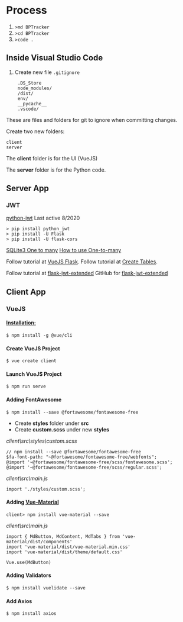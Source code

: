 # Process
1. `>md BPTracker`
2. `>cd BPTracker`
3. `>code .`

## Inside Visual Studio Code
1. Create new file `.gitignore`

        .DS_Store
        node_modules/
        /dist/
        env/
        __pycache__
        .vscode/

These are files and folders for git to ignore when committing changes.

Create two new folders:

    client
    server

The **client** folder is for the UI (VueJS)

The **server** folder is for the Python code.

## Server App
### JWT

[python-jwt](https://github.com/davedoesdev/python-jwt) Last active 8/2020


    > pip install python_jwt
    > pip install -U Flask 
    > pip install -U flask-cors


[SQLite3 One to many](https://www.digitalocean.com/community/tutorials/how-to-use-one-to-many-database-relationships-with-flask-and-sqlite)
[How to use One-to-many](https://www.digitalocean.com/community/tutorials/how-to-use-one-to-many-database-relationships-with-flask-and-sqlite)

Follow tutorial at [VueJS Flask](https://stackabuse.com/single-page-apps-with-vue-js-and-flask-jwt-authentication/).
Follow tutorial at [Create Tables](https://www.sqlitetutorial.net/sqlite-python/create-tables/).

Follow tutorial at [flask-jwt-extended](https://flask-jwt-extended.readthedocs.io/en/stable/)
GitHub for [flask-jwt-extended](https://github.com/vimalloc/flask-jwt-extended/tree/1fec4dc22fe97fd3bf579548079543a8c0b61e3e)

## Client App
### VueJS

#### [Installation:](https://cli.vuejs.org/guide/installation.html)

    $ npm install -g @vue/cli

#### Create VueJS Project

    $ vue create client

#### Launch VueJS Project

    $ npm run serve

#### Adding FontAwesome

    $ npm install --save @fortawesome/fontawesome-free

* Create **styles** folder under **src**
* Create **custom.scss** under new **styles**

*client\src\styles\custom.scss*

    // npm install --save @fortawesome/fontawesome-free
    $fa-font-path: "~@fortawesome/fontawesome-free/webfonts";
    @import '~@fortawesome/fontawesome-free/scss/fontawesome.scss';
    @import '~@fortawesome/fontawesome-free/scss/regular.scss';

*client\src\main.js*

    import './styles/custom.scss';

#### Adding [Vue-Material](https://vuematerial.io/)

    client> npm install vue-material --save

*client\src\main.js*

    import { MdButton, MdContent, MdTabs } from 'vue-material/dist/components'
    import 'vue-material/dist/vue-material.min.css'
    import 'vue-material/dist/theme/default.css'

    Vue.use(MdButton)


#### Adding Validators

    $ npm install vuelidate --save

#### Add Axios

    $ npm install axios
